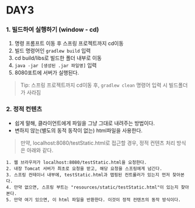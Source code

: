 # DAY3

### 1. 빌드하여 실행하기 (window - cd)

1. 명령 프롬프트 이동 후 스프링 프로젝트까지 cd이동
2. 빌드 명령어인 `gradlew build` 입력
3. cd build/libs로 빌드한 폴더 내부로 이동
4. `java -jar [생성된 .jar 파일명]` 입력
5. 8080포트에 서버가 실행된다.

> Tip: 스프링 프로젝트까지 cd이동 후, `gradlew clean` 명령어 입력 시 빌드폴더가 사라짐

### 2. 정적 컨텐츠

- 쉽게 말해, 클라이언트에게 파일을 그냥 그대로 내려주는 방법이다.
- 변하지 않는(별도의 동적 동작이 없는) html파일을 사용한다.

> 만약, localhost:8080/testStatic.html로 접근할 경우, 정적 컨텐츠 처리 방식은 아래와 같다.

```
1. 웹 브라우저가 localhost:8080/testStatic.html을 요청한다.
2. 내장 Tomcat 서버가 최초로 요청을 받고, 해당 요청을 스프링에게 넘긴다.
3. 스프링 컨테이너 내부에, testStatic.html과 맵핑된 컨트롤러가 있는지 먼저 찾아본다.
4. 만약 없으면, 스프링 부트는 "resources/static/testStatic.html"이 있는지 찾아본다.
5. 만약 여기 있으면, 이 html 파일을 반환한다. 이것이 정적 컨텐츠의 동작 방식이다.
```
